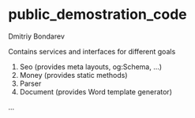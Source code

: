 # public_demostration_code

Dmitriy Bondarev

Contains services and interfaces for different goals
1. Seo (provides meta layouts, og:Schema, ...)
2. Money (provides static methods)
3. Parser
4. Document (provides Word template generator)

...
